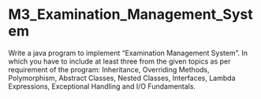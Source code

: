 # M3_Examination_Management_System
Write a java program to implement “Examination Management System”. In which you have to include at least three from the given topics as per requirement of the program: Inheritance, Overriding Methods, Polymorphism, Abstract Classes, Nested Classes, Interfaces, Lambda Expressions, Exceptional Handling and I/O Fundamentals. 
